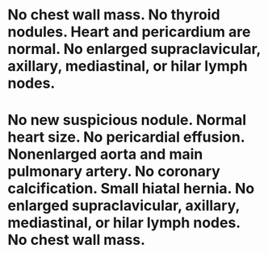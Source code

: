 # No chest wall mass. No thyroid nodules. Heart and pericardium are normal. No enlarged supraclavicular, axillary, mediastinal, or hilar lymph nodes. 

# No new suspicious nodule. Normal heart size. No pericardial effusion. Nonenlarged aorta and main pulmonary artery. No coronary calcification. Small hiatal hernia. No enlarged supraclavicular, axillary, mediastinal, or hilar lymph nodes. No chest wall mass. 